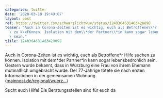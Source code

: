 ```yaml
---
categories: twitter
date: '2020-03-18 19:49:07'
layout: post
ref: https://twitter.com/schwarzlichtwue/status/1240364631463428098
teaser: "Auch in Corona-Zeiten ist es wichtig, euch als Betroffene\\*r Hilfe suchen\
  \ zu k\xF6nnen. Isolation mit dem\\*der Partner\\*in kann sogar lebensbedrohlich\
  \ sein."
title: 1240364631463428098
---
```

Auch in Corona-Zeiten ist es wichtig, euch als Betroffene\*r Hilfe suchen zu können. Isolation mit dem\*der Partner\*in kann sogar lebensbedrohlich sein.
Gestern wurde bekannt, dass in Würzburg eine Frau von ihrem Ehemann mutmaßlich umgebracht wurde. Der 77-Jährige tötete sie nach ersten Informationen in der gemeinsamen Wohnung. ([mainpost.de/regional/wuerz…](https://www.mainpost.de/regional/wuerzburg/Wuerzburg-77-Jaehriger-toetet-Ehefrau-und-ruft-die-Polizei;art735,10424034?wt_ref))



Sucht euch Hilfe! Die Beratungsstellen sind für euch da